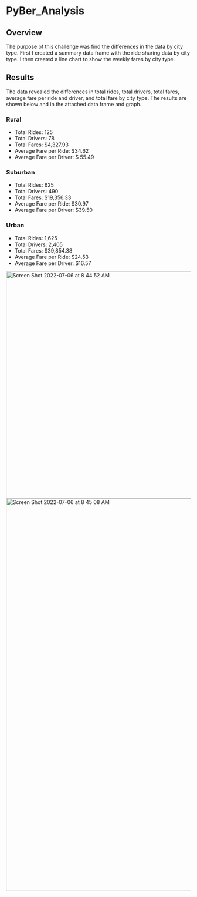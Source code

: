 # PyBer_Analysis

## Overview
The purpose of this challenge was find the differences in the data by city type. First I created a summary data frame with the ride sharing data by city type. I then created a line chart to show the weekly fares by city type.

## Results
The data revealed the differences in total rides, total drivers, total fares, average fare per ride and driver, and total fare by city type. The results are shown below and in the attached data frame and graph.

### Rural
  - Total Rides: 125
  - Total Drivers: 78
  - Total Fares: $4,327.93
  - Average Fare per Ride: $34.62
  - Average Fare per Driver: $ 55.49
  
### Suburban
  - Total Rides: 625
  - Total Drivers: 490
  - Total Fares: $19,356.33
  - Average Fare per Ride: $30.97
  - Average Fare per Driver: $39.50
  
### Urban
  - Total Rides: 1,625
  - Total Drivers: 2,405
  - Total Fares: $39,854.38
  - Average Fare per Ride: $24.53
  - Average Fare per Driver: $16.57
  
  
  <img width="618" alt="Screen Shot 2022-07-06 at 8 44 52 AM" src="https://user-images.githubusercontent.com/106006911/177564858-7b14751d-36eb-41e2-bf8f-09ee2da22c7e.png">

<img width="1069" alt="Screen Shot 2022-07-06 at 8 45 08 AM" src="https://user-images.githubusercontent.com/106006911/177564915-8c398570-000b-4357-b50c-d8c86ce8ed17.png">



